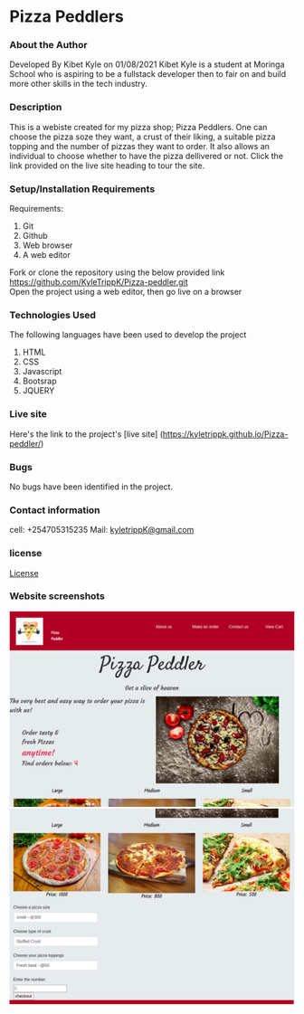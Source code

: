 # Pizza Peddlers
### About the Author
 Developed By Kibet Kyle on 01/08/2021
Kibet Kyle is a student at Moringa School who  is aspiring to be a fullstack developer then to fair on and build more other skills in the tech industry. 
### Description
This is a webiste created for my pizza shop; Pizza Peddlers. One can choose the pizza soze they want, a crust of their liking, a suitable pizza topping and the number of pizzas they want to order. It also allows an individual to choose whether to have the pizza dellivered or not. Click the link provided on the live site heading to tour the site.
### Setup/Installation Requirements
Requirements:
    <ol>
        <li>Git</li>
        <li>Github</li>
        <li>Web browser</li>
        <li>A web editor</li>
    </ol>
    Fork or clone the repository using the below provided link</br>
    https://github.com/KyleTrippK/Pizza-peddler.git</br>
    Open the project using a web editor, then go live on a browser
### Technologies Used
The following languages have been used to develop the project
    <ol>
        <li>HTML</li>
        <li>CSS</li>
        <li>Javascript</li>
        <li>Bootsrap</li>
        <li>JQUERY</li>
    </ol>

### Live site
Here's the link to the project's [live site] (https://kyletrippk.github.io/Pizza-peddler/)

### Bugs
No bugs have been identified in the project.

### Contact information
cell:  +254705315235 
Mail: kyletrippK@gmail.com

### license
[License](./license)
### Website screenshots
![First screenshot](./Assets/pizzapeddlers1.png)
![Second screenshot](./Assets/pizzapeddler2.png)
